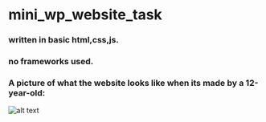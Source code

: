 # mini_wp_website_task <br>

### written in basic html,css,js.<br>
### no frameworks used. <br>
### A picture of what the website looks like when its made by a 12-year-old:
![alt text](https://user-images.githubusercontent.com/76813100/186737629-c3a3aaf6-c22b-4933-9e05-cff752b8c0aa.png)
